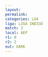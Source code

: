 ```yaml
---
layout: 
permalink: 
categories: LO4
liga: LIGA INDIGO
match: 3
local: AEP
r1: 0
r2: 2
out: DARK
---
```

